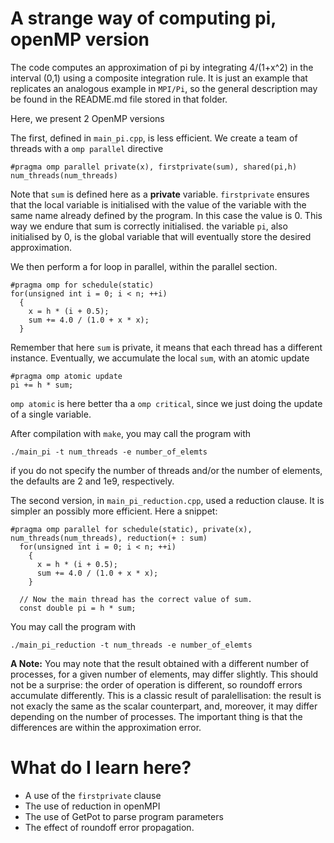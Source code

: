 # A strange way of computing pi, openMP version

The code computes an approximation of pi by integrating 4/(1+x^2) in the interval (0,1) using a composite integration rule. It is just an example that replicates an analogous example in `MPI/Pi`, so the general description may be found in the README.md file stored in that folder. 

Here, we present 2 OpenMP versions

The first, defined in `main_pi.cpp`, is less efficient. We create a team of threads with a `omp parallel` directive
	
	#pragma omp parallel private(x), firstprivate(sum), shared(pi,h) num_threads(num_threads)

Note that `sum` is defined here as a **private** variable. `firstprivate` ensures that the local variable is initialised with the 
value of the variable with the same name already defined by the program. In this case the value is 0. This way we endure that sum is correctly initialised. the variable `pi`, also initialised by 0, is the global variable that will eventually store the desired approximation.

We then perform a for loop in parallel, within the parallel section.

	#pragma omp for schedule(static)
	for(unsigned int i = 0; i < n; ++i)
      {
        x = h * (i + 0.5);
        sum += 4.0 / (1.0 + x * x);
      }
 Remember that here `sum` is private, it means that each thread has a different instance.
 Eventually, we accumulate the local `sum`, with an atomic update
 
	#pragma omp atomic update
	pi += h * sum;
 
 `omp atomic` is here better tha a `omp critical`, since we just doing the update of a single variable.
 
 After compilation with `make`, you may call the program with
 
 ```
 ./main_pi -t num_threads -e number_of_elemts
```
if you do not specify the number of threads and/or the number of elements, the defaults are 2 and 1e9, respectively.

The second version, in `main_pi_reduction.cpp`, used a reduction clause. It is simpler an possibly more efficient. Here a snippet:

```
#pragma omp parallel for schedule(static), private(x), num_threads(num_threads), reduction(+ : sum)
  for(unsigned int i = 0; i < n; ++i)
    {
      x = h * (i + 0.5);
      sum += 4.0 / (1.0 + x * x);
    }

  // Now the main thread has the correct value of sum.
  const double pi = h * sum;
```
You may call the program with
 
 ```
 ./main_pi_reduction -t num_threads -e number_of_elemts
```


**A Note:** You may note that the result obtained with a different number of processes, for a given number of elements, may differ slightly. This should not be a surprise: the order of operation is different, so roundoff errors accumulate differently. This is a classic result of paralellisation: the result is not exacly the same as the scalar counterpart, and, moreover, it may differ depending on the number of processes. The important thing is that the differences are within the approximation error.


# What do I learn here?

- A use of the `firstprivate` clause
- The use of reduction in openMPI
- The use of GetPot to parse program parameters
- The effect of roundoff error propagation.